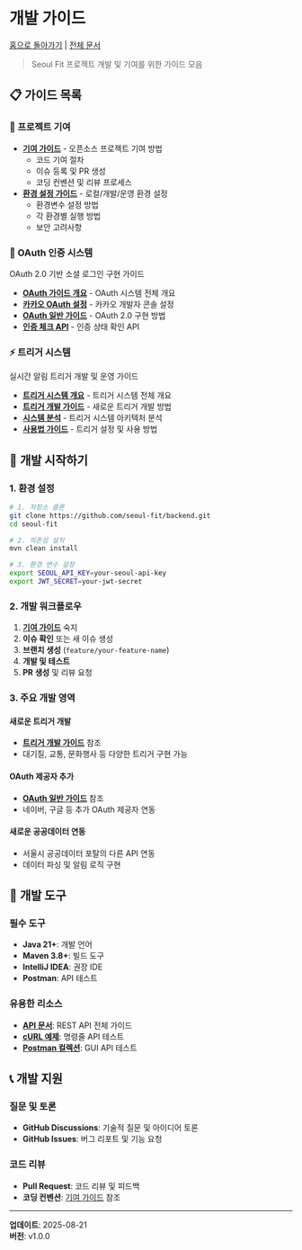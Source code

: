 # 개발 가이드

[홈으로 돌아가기](../../README.md) | [전체 문서](../README.md)

> Seoul Fit 프로젝트 개발 및 기여를 위한 가이드 모음

## 📋 가이드 목록

### 🤝 프로젝트 기여
- **[기여 가이드](contributing.md)** - 오픈소스 프로젝트 기여 방법
  - 코드 기여 절차
  - 이슈 등록 및 PR 생성
  - 코딩 컨벤션 및 리뷰 프로세스
- **[환경 설정 가이드](environment-setup.md)** - 로컬/개발/운영 환경 설정
  - 환경변수 설정 방법
  - 각 환경별 실행 방법
  - 보안 고려사항

### 🔐 OAuth 인증 시스템
OAuth 2.0 기반 소셜 로그인 구현 가이드

- **[OAuth 가이드 개요](oauth/README.md)** - OAuth 시스템 전체 개요
- **[카카오 OAuth 설정](oauth/kakao-setup.md)** - 카카오 개발자 콘솔 설정
- **[OAuth 일반 가이드](oauth/general-guide.md)** - OAuth 2.0 구현 방법
- **[인증 체크 API](oauth/authorize-check-api.md)** - 인증 상태 확인 API

### ⚡ 트리거 시스템
실시간 알림 트리거 개발 및 운영 가이드

- **[트리거 시스템 개요](triggers/README.md)** - 트리거 시스템 전체 개요
- **[트리거 개발 가이드](triggers/development.md)** - 새로운 트리거 개발 방법
- **[시스템 분석](triggers/system-analysis.md)** - 트리거 시스템 아키텍처 분석
- **[사용법 가이드](triggers/usage.md)** - 트리거 설정 및 사용 방법

## 🎯 개발 시작하기

### 1. 환경 설정
```bash
# 1. 저장소 클론
git clone https://github.com/seoul-fit/backend.git
cd seoul-fit

# 2. 의존성 설치
mvn clean install

# 3. 환경 변수 설정
export SEOUL_API_KEY=your-seoul-api-key
export JWT_SECRET=your-jwt-secret
```

### 2. 개발 워크플로우
1. **[기여 가이드](contributing.md)** 숙지
2. **이슈 확인** 또는 새 이슈 생성
3. **브랜치 생성** (`feature/your-feature-name`)
4. **개발 및 테스트**
5. **PR 생성** 및 리뷰 요청

### 3. 주요 개발 영역

#### 새로운 트리거 개발
- **[트리거 개발 가이드](triggers/development.md)** 참조
- 대기질, 교통, 문화행사 등 다양한 트리거 구현 가능

#### OAuth 제공자 추가
- **[OAuth 일반 가이드](oauth/general-guide.md)** 참조
- 네이버, 구글 등 추가 OAuth 제공자 연동

#### 새로운 공공데이터 연동
- 서울시 공공데이터 포탈의 다른 API 연동
- 데이터 파싱 및 알림 로직 구현

## 🔧 개발 도구

### 필수 도구
- **Java 21+**: 개발 언어
- **Maven 3.8+**: 빌드 도구
- **IntelliJ IDEA**: 권장 IDE
- **Postman**: API 테스트

### 유용한 리소스
- **[API 문서](../api/README.md)**: REST API 전체 가이드
- **[cURL 예제](../examples/curl-examples.md)**: 명령줄 API 테스트
- **[Postman 컬렉션](../examples/postman-collection.json)**: GUI API 테스트

## 📞 개발 지원

### 질문 및 토론
- **GitHub Discussions**: 기술적 질문 및 아이디어 토론
- **GitHub Issues**: 버그 리포트 및 기능 요청

### 코드 리뷰
- **Pull Request**: 코드 리뷰 및 피드백
- **코딩 컨벤션**: [기여 가이드](contributing.md) 참조

---

**업데이트**: 2025-08-21  
**버전**: v1.0.0
